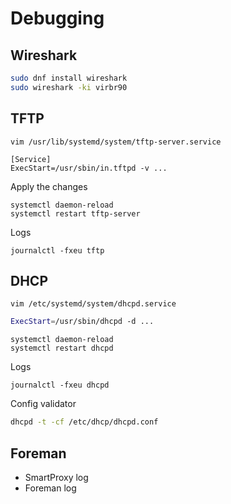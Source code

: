 # Debugging

## Wireshark

```bash
sudo dnf install wireshark
sudo wireshark -ki virbr90
```

## TFTP

`vim /usr/lib/systemd/system/tftp-server.service`

```
[Service]
ExecStart=/usr/sbin/in.tftpd -v ...
```

Apply the changes

```
systemctl daemon-reload
systemctl restart tftp-server
```

Logs

```
journalctl -fxeu tftp
```

## DHCP

`vim /etc/systemd/system/dhcpd.service`

```bash
ExecStart=/usr/sbin/dhcpd -d ...
```

```
systemctl daemon-reload
systemctl restart dhcpd
```

Logs

```
journalctl -fxeu dhcpd
```

Config validator

```bash
dhcpd -t -cf /etc/dhcp/dhcpd.conf
```

## Foreman

- SmartProxy log
- Foreman log
